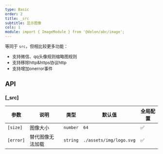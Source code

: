 ```yaml
---
type: Basic
order: 2
title: _src
subtitle: 显示图像
cols: 1
module: import { ImageModule } from '@delon/abc/image';
---
```


等同于 `src`，但相比较更多功能：

+ 支持微信、qq头像规则缩略图规则
+ 支持移除http&https协议http
+ 支持增加onerror事件

## API

### [_src]

| 参数 | 说明 | 类型 | 默认值 | 全局配置 |
|----|----|----|-----|------|
| `[size]` | 图像大小 | `number` | `64` | ✅ |
| `[error]` | 替代图像无法加载 | `string` | `./assets/img/logo.svg` | ✅ |